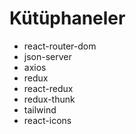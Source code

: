 # Kütüphaneler
- react-router-dom
- json-server
- axios
- redux
- react-redux
- redux-thunk
- tailwind
- react-icons
